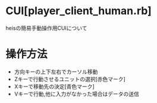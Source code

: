 # CUI[player_client_human.rb]
heisの簡易手動操作用CUIについて

# 操作方法
* 方向キーの上下左右でカーソル移動
* Zキーで行動させるユニットの選択[赤色マーク]
* Xキーで移動先の決定[青色マーク]
* Vキーで行動,他に入力がなかった場合はデータの送信

